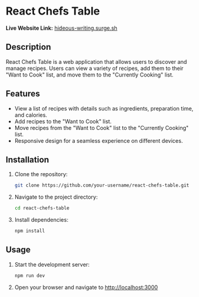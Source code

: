 # React Chefs Table

**Live Website Link:** [hideous-writing.surge.sh](http://hideous-writing.surge.sh)

## Description

React Chefs Table is a web application that allows users to discover and manage recipes. Users can view a variety of recipes, add them to their "Want to Cook" list, and move them to the "Currently Cooking" list.

## Features

- View a list of recipes with details such as ingredients, preparation time, and calories.
- Add recipes to the "Want to Cook" list.
- Move recipes from the "Want to Cook" list to the "Currently Cooking" list.
- Responsive design for a seamless experience on different devices.

## Installation

1. Clone the repository:
   ```sh
   git clone https://github.com/your-username/react-chefs-table.git
   ```
2. Navigate to the project directory:

    ```bash
    cd react-chefs-table
    ```
3. Install dependencies:
    ```bash
    npm install
    ```
## Usage
1. Start the development server:
    ```bash
    npm run dev
    ```
2. Open your browser and navigate to [http://localhost:3000](http://localhost:3000)

